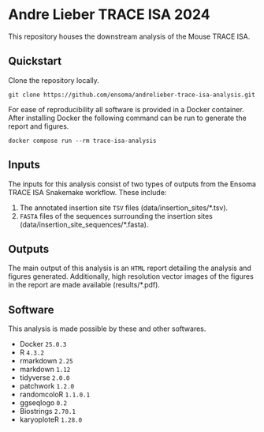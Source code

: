 # Andre Lieber TRACE ISA 2024

This repository houses the downstream analysis of the Mouse TRACE ISA.

## Quickstart

Clone the repository locally.

```
git clone https://github.com/ensoma/andrelieber-trace-isa-analysis.git
```

For ease of reproducibility all software is provided in a Docker container.
After installing Docker the following command can be run to generate the report
and figures.

```
docker compose run --rm trace-isa-analysis
```

## Inputs

The inputs for this analysis consist of two types of outputs from the Ensoma
TRACE ISA Snakemake workflow. These include:

1) The annotated insertion site `TSV` files (data/insertion_sites/*.tsv).
2) `FASTA` files of the sequences surrounding the insertion sites
(data/insertion_site_sequences/*.fasta).

## Outputs

The main output of this analysis is an `HTML` report detailing the analysis
and figures generated. Additionally, high resolution vector images of the
figures in the report are made available (results/*.pdf).

## Software

This analysis is made possible by these and other softwares.

* Docker `25.0.3`
* R `4.3.2`
* rmarkdown `2.25`
* markdown `1.12`
* tidyverse `2.0.0`
* patchwork `1.2.0`
* randomcoloR `1.1.0.1`
* ggseqlogo `0.2`
* Biostrings `2.70.1`
* karyoploteR `1.28.0`
